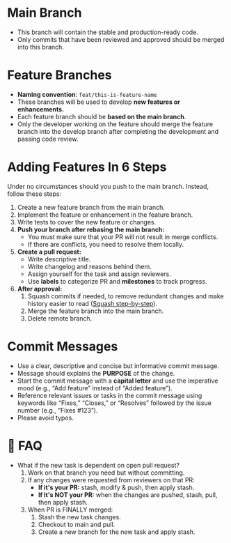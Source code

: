 # Main Branch
- This branch will contain the stable and production-ready code.
- Only commits that have been reviewed and approved should be merged into this branch.
# Feature Branches
- **Naming convention**: `feat/this-is-feature-name`
- These branches will be used to develop **new features or enhancements.**
- Each feature branch should be **based on the main branch**.
- Only the developer working on the feature should merge the feature branch into the develop branch after completing the development and passing code review.
# Adding Features In 6 Steps
Under no circumstances should you push to the main branch. Instead, follow these steps:
1. Create a new feature branch from the main branch.
2. Implement the feature or enhancement in the feature branch.
3. Write tests to cover the new feature or changes.
4. **Push your branch after rebasing the main branch:**
	- You must make sure that your PR will not result in merge conflicts.
	- If there are conflicts, you need to resolve them locally.
5. **Create a pull request:** 
	- Write descriptive title.
	- Write changelog and reasons behind them.
	- Assign yourself for the task and assign reviewers.
	- Use **labels** to categorize PR and **milestones** to track progress.
6. **After approval:**
	1. Squash commits if needed, to remove redundant changes and make history easier to read ([Squash step-by-step](https://github.com/Ahmad-AlDeeb/demo-db-to-kafka-to-db/blob/docs/docs/Squash%20Steps.md)).
	2. Merge the feature branch into the main branch.
	3. Delete remote branch.
# Commit Messages
- Use a clear, descriptive and concise but informative commit message.
- Message should explains the **PURPOSE** of the change.
- Start the commit message with a **capital letter** and use the imperative mood (e.g., “Add feature” instead of “Added feature”).
- Reference relevant issues or tasks in the commit message using keywords like “Fixes,” “Closes,” or “Resolves” followed by the issue number (e.g., “Fixes #123”).
- Please avoid typos.
# 🔴 FAQ
- What if the new task is dependent on open pull request?
	1. Work on that branch you need but without committing.
	2. If any changes were requested from reviewers on that PR:
		- **If it's your PR:** stash, modify & push, then apply stash.
		- **If it's NOT your PR:** when the changes are pushed, stash, pull, then apply stash.
	3. When PR is FINALLY merged:
		1. Stash the new task changes.
		2. Checkout to main and pull.
		3. Create a new branch for the new task and apply stash.
